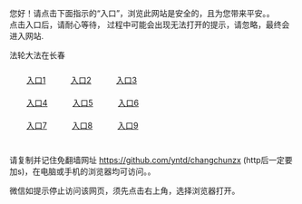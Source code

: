 您好！请点击下面指示的“入口”，浏览此网站是安全的，且为您带来平安。。 <br/>
点击入口后，请耐心等待， 过程中可能会出现无法打开的提示，请忽略，最终会进入网站. </br>

法轮大法在长春<br/>
<div style="padding:10px"><a style="margin:20px" target="_blank" href="https://d3t94gllk3yhsr.cloudfront.net/2Qpsp?vyfqjpyj" id="ccLink1" rel="nofollow">入口1</a> <a target="_blank" style="margin:20px" href="https://d23apw9oyl9whq.cloudfront.net/2Qpsp?fssjom" id="ccLink2" rel="nofollow">入口2</a> <a style="margin:20px" target="_blank" href="https://dl2bts1gqpy3m.cloudfront.net/2Qpsp?rzkvm" id="ccLink3" rel="nofollow">入口3</a></div>

<div style="padding:10px" ><a style="margin:20px" target="_blank" href="https://d3t94gllk3yhsr.cloudfront.net/2Qpsp?vyfqjpyj" id="ccLink4" rel="nofollow">入口4</a> <a style="margin:20px" href="https://d23apw9oyl9whq.cloudfront.net/2Qpsp?fssjom" target="_blank" id="ccLink5" rel="nofollow">入口5</a> <a style="margin:20px" href="https://dl2bts1gqpy3m.cloudfront.net/2Qpsp?rzkvm" target="_blank" id="ccLink6" rel="nofollow">入口6</a></div>

<div style="padding:10px"><a style="margin:20px" target="_blank" href="https://d3t94gllk3yhsr.cloudfront.net/2Qpsp?vyfqjpyj" id="ccLink7" rel="nofollow">入口7</a> <a style="margin:20px" href="https://d23apw9oyl9whq.cloudfront.net/2Qpsp?fssjom" target="_blank" id="ccLink8" rel="nofollow">入口8</a> <a style="margin:20px" target="_blank" href="https://dl2bts1gqpy3m.cloudfront.net/2Qpsp?rzkvm" id="ccLink9" rel="nofollow">入口9</a></div>

<br/>



请复制并记住免翻墙网址 https://github.com/yntd/changchunzx (http后一定要加s)，在电脑或手机的浏览器均可访问。。<br/>

微信如提示停止访问该网页，须先点击右上角，选择浏览器打开。
